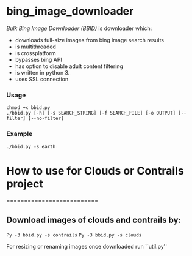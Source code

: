 bing_image_downloader
==========================
*Bulk Bing Image Downloader (BBID)* is downloader which:
- downloads full-size images from bing image search results
- is multithreaded
- is crossplatform
- bypasses bing API
- has option to disable adult content filtering
- is written in python 3.
- uses SSL connection

### Usage
```
chmod +x bbid.py
./bbid.py [-h] [-s SEARCH_STRING] [-f SEARCH_FILE] [-o OUTPUT] [--filter] [--no-filter]
```
### Example
`./bbid.py -s earth`

# How to use for Clouds or Contrails project
==========================

## Download images of clouds and contrails by:
`Py -3 bbid.py -s contrails`
`Py -3 bbid.py -s clouds`

For resizing or renaming images once downloaded run ``util.py''


